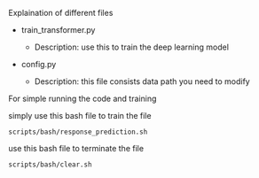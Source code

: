 


Explaination of different files

- train_transformer.py 
    - Description: use this to train the deep learning model 

- config.py 
    - Description: this file consists data path you need to modify



For simple running the code and training 

simply use this bash file to train the file
```
scripts/bash/response_prediction.sh
```

use this bash file to terminate the file
```
scripts/bash/clear.sh
```